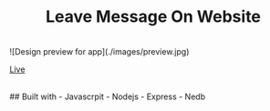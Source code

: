 <h1 align="center">Leave Message On Website</h1>
<br>
![Design preview for app](./images/preview.jpg)
<br>
<p><a href="">Live</a></p>
<br>
## Built with
- Javascrpit
- Nodejs
- Express
- Nedb
